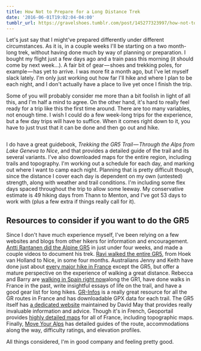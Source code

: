 ```yaml
---
title: How Not to Prepare for a Long Distance Trek
date: '2016-06-01T19:02:04-04:00'
tumblr_url: https://gravelshoes.tumblr.com/post/145277323997/how-not-to-prepare-for-a-long-distance-trek
---
```


Let's just say that I might've prepared differently under different
circumstances. As it is, in a couple weeks I'll be starting on a two
month-long trek, without having done much by way of planning or
preparation. I bought my flight just a few days ago and a train pass
this morning (it should come by next week…). A fair bit of gear — shoes
and trekking poles, for example — has yet to arrive. I was more fit a
month ago, but I've let myself slack lately. I'm only just working out
how far I'll hike and where I plan to be each night, and I don't
actually have a place to live yet once I finish the trip.

Some of you will probably consider me more than a bit foolish in light
of all this, and I'm half a mind to agree. On the other hand, it's hard
to really feel ready for a trip like this the first time around. There
are too many variables, not enough time. I wish I could do a few
week-long trips for the experience, but a few day trips will have to
suffice. When it comes right down to it, you have to just trust that it
can be done and then go out and hike.

![]()

I do have a great guidebook, _Trekking the GR5 Trail — Through the Alps
from Lake Geneva to Nice_, and that provides a detailed guide of the
trail and its several variants. I've also downloaded maps for the entire
region, including trails and topography. I'm working out a schedule for
each day, and marking out where I want to camp each night. Planning that
is pretty difficult though, since the distance I cover each day is
dependent on my own (untested) strength, along with weather and trail
conditions. I'm including some flex days spaced throughout the trip to
allow some leeway. My conservative estimate is 49 hiking days from Thann
to Menton, and I've got 53 days to work with (plus a few extra if things
really call for it).

## Resources to consider if you want to do the GR5
Since I don't have much experience myself, I've been relying on a few
websites and blogs from other hikers for information and encouragement.
[Antti Rantanen did the Alpine
GR5](https://longdistancetrail.wordpress.com/trails/2013-gr5-the-grand-traverse-of-the-alps/)
in just under four weeks, and made a couple videos to document his trek.
[Ravi walked the entire GR5](https://onefootatatime.wordpress.com/),
from Hoek van Holland to Nice, in some four months. Australians Jenny
and Keith have done just about [every major hike in
France](http://walkinginfrance.info/) except the GR5, but offer a mature
perspective on the experience of walking a great distance. Rebecca and
Barry are [walking in Spain right now](https://wildpilgrims.com/)along
the GR1, have done walks in France in the past, write insightful essays
of life on the trail, and have a good gear list for long hikes.
[GR-Infos](http://www.gr-infos.com/) is a really great resource for all
the GR routes in France and has downloadable GPX data for each trail.
The GR5 itself has [a dedicated website](http://grfive.com/) maintained
by David May that provides really invaluable information and advice.
Though it's in French, Geoportail provides [highly detailed
maps](http://www.geoportail.gouv.fr/accueil) for all of France,
including topographic maps. Finally, [Move Your
Alps](http://www.moveyouralps.com/en/gr5-alps) has detailed guides of
the route, accommodations along the way, difficulty ratings, and
elevation profiles.

All things considered, I'm in good company and feeling pretty good.
